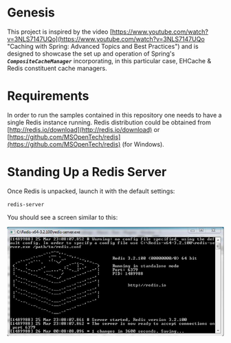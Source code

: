 # Genesis

This project is inspired by the video [https://www.youtube.com/watch?v=3NLS7147UQo](https://www.youtube.com/watch?v=3NLS7147UQo "Caching with Spring: Advanced Topics and Best Practices") and is designed to showcase the set up and operation of Spring's ***`CompositeCacheManager`*** incorporating, in this particular case, EHCache & Redis constituent cache managers.

# Requirements

In order to run the samples contained in this repository one needs to have a single Redis instance running.  Redis distribution could be obtained from [http://redis.io/download](http://redis.io/download) or [https://github.com/MSOpenTech/redis](https://github.com/MSOpenTech/redis) (for Windows).

# Standing Up a Redis Server

Once Redis is unpacked, launch it with the default settings:

    redis-server

You should see a screen similar to this:


![Redis server running](https://github.com/excelsiorsoft/spring-tinkering/blob/master/spring-composite-cache-mgr/doc/Redis.JPG)

